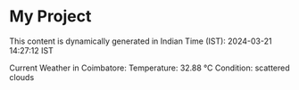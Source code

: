 # My Project

This content is dynamically generated in Indian Time (IST): 2024-03-21 14:27:12 IST


Current Weather in Coimbatore:
Temperature: 32.88 °C
Condition: scattered clouds
